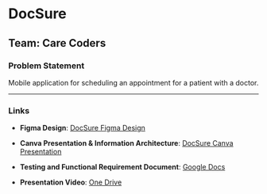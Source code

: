 # DocSure

## Team: Care Coders

### Problem Statement
Mobile application for scheduling an appointment for a patient with a doctor.

---

### Links

- **Figma Design**: [DocSure Figma Design](https://www.figma.com/design/mItxvky80Mq5eEzDhxJE5y/DocSure?node-id=0-1&t=6QmuLtf6PRsPlMj9-1)

- **Canva Presentation & Information Architecture**: [DocSure Canva Presentation](https://www.canva.com/design/DAGnIqFK9EA/pKcaArrZmOC_0YPYo9Or_Q/edit?utm_content=DAGnIqFK9EA&utm_campaign=designshare&utm_medium=link2&utm_source=sharebutton)

- **Testing and Functional Requirement Document**: [Google Docs](https://docs.google.com/document/d/109ff7oylGVaccWsH1QNneL3WUCvOT01dHc7BAKU-BHg/edit?usp=sharing)

- **Presentation Video**: [One Drive](https://1drv.ms/f/c/af9088ee387b5c3a/EkLdC9AiHlFIn40d_UMzYJoBGKEmcR47LbaTDMOSt00Hng)
